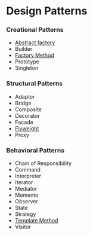 # Design Patterns

### Creational Patterns
- [Abstract factory](./src/com/jihyunum/patterns/creational/abstract_factory)
- Builder
- [Factory Method](./src/com/jihyunum/patterns/creational/factory_method)
- Prototype
- Singleton

### Structural Patterns
- Adaptor
- Bridge
- Composite
- Decorator
- Facade
- [Flyweight](./src/com/jihyunum/patterns/structural/flyweight)
- Proxy

### Behavioral Patterns
- Chain of Responsibility
- Command
- Interpreter
- Iterator
- Mediator
- Memento
- Observer
- State
- Strategy
- [Template Method](./src/com/jihyunum/patterns/behavioral/template_method)
- Visitor